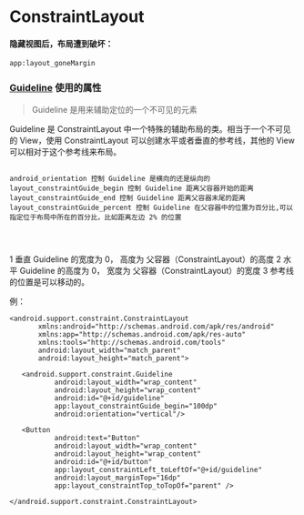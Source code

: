
# ConstraintLayout 


 #### 隐藏视图后，布局遭到破坏：
  
```
app:layout_goneMargin
```

### [Guideline](https://developer.android.com/reference/android/support/constraint/Guideline.html) 使用的属性


> Guideline 是用来辅助定位的一个不可见的元素
 
 Guideline 是 ConstraintLayout 中一个特殊的辅助布局的类。相当于一个不可见的 View，使用 ConstraintLayout 可以创建水平或者垂直的参考线，其他的 View 可以相对于这个参考线来布局。

 
 
```

android_orientation 控制 Guideline 是横向的还是纵向的
layout_constraintGuide_begin 控制 Guideline 距离父容器开始的距离
layout_constraintGuide_end 控制 Guideline 距离父容器末尾的距离
layout_constraintGuide_percent 控制 Guideline 在父容器中的位置为百分比,可以指定位于布局中所在的百分比，比如距离左边 2% 的位置
 

 
```

1 垂直 Guideline 的宽度为 0， 高度为 父容器（ConstraintLayout）的高度
2 水平 Guideline 的高度为 0， 宽度为 父容器（ConstraintLayout）的宽度
3 参考线的位置是可以移动的。

例：

 ```
<android.support.constraint.ConstraintLayout
        xmlns:android="http://schemas.android.com/apk/res/android"
        xmlns:app="http://schemas.android.com/apk/res-auto"
        xmlns:tools="http://schemas.android.com/tools"
        android:layout_width="match_parent"
        android:layout_height="match_parent">
 
    <android.support.constraint.Guideline
            android:layout_width="wrap_content"
            android:layout_height="wrap_content"
            android:id="@+id/guideline"
            app:layout_constraintGuide_begin="100dp"
            android:orientation="vertical"/>
 
    <Button
            android:text="Button"
            android:layout_width="wrap_content"
            android:layout_height="wrap_content"
            android:id="@+id/button"
            app:layout_constraintLeft_toLeftOf="@+id/guideline"
            android:layout_marginTop="16dp"
            app:layout_constraintTop_toTopOf="parent" />
 
</android.support.constraint.ConstraintLayout>

 


```






